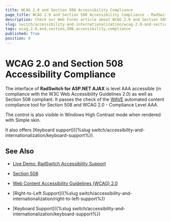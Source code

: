 ```yaml
---
title: WCAG 2.0 and Section 508 Accessibility Compliance
page_title: WCAG 2.0 and Section 508 Accessibility Compliance - RadSwitch
description: Check our Web Forms article about WCAG 2.0 and Section 508 Accessibility Compliance.
slug: switch/accessibility-and-internationalization/wcag-2.0-and-section-508-accessibility-compliance
tags: wcag,2.0,and,section,508,accessibility,compliance
published: True
position: 0
---
```


# WCAG 2.0 and Section 508 Accessibility Compliance

The interface of **RadSwitch for ASP.NET AJAX** is level AAA accessible (in compliance with the W3C Web Accessibility Guidelines 2.0) as well as Section 508 compliant. It passes the check of the [WAVE](http://wave.webaim.org/) automated content compliance tool for Section 508 and WCAG 2.0 - Compliance Level AAA.

The control is also visible in Windows High Contrast mode when rendered with Simple skin.

It also offers [Keyboard support]({%slug switch/accessibility-and-internationalization/keyboard-support%}).

## See Also

 * [Live Demo: RadSwitch Accessibility Support](https://demos.telerik.com/aspnet-ajax/switch/examples/accessibility-support/defaultcs.aspx)

 * [Section 508](http://www.section508.gov/)

 * [Web Content Accessibility Guidelines (WCAG) 2.0](https://www.w3.org/TR/WCAG/)

 * [Right-to-Left Support]({%slug switch/accessibility-and-internationalization/right-to-left-support%})

 * [Keyboard Support]({%slug switch/accessibility-and-internationalization/keyboard-support%})
